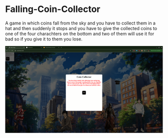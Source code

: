 # Falling-Coin-Collector
A game in which coins fall from the sky and you have to collect them in a hat and then suddenly it stops and you have to give the collected coins to one of the four charachters on the bottom and two of them will use it for bad so if you give it to them you lose.

![screntshot](./Screenshot_20251006_070718.png)